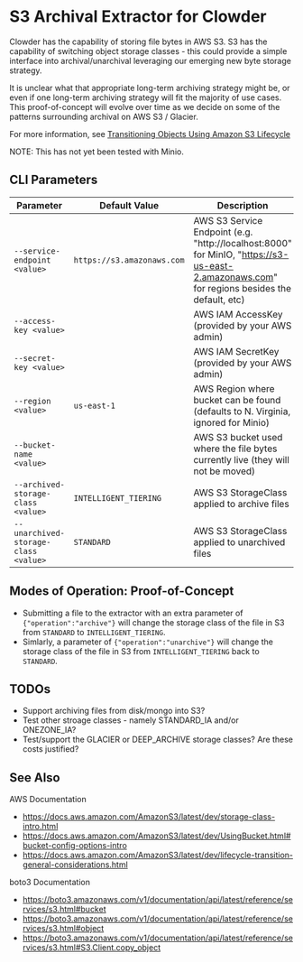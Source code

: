 # S3 Archival Extractor for Clowder

Clowder has the capability of storing file bytes in AWS S3. S3 has the capability of 
switching object storage classes - this could provide a simple interface into archival/unarchival
leveraging our emerging new byte storage strategy.

It is unclear what that appropriate long-term archiving strategy might be, 
or even if one long-term archiving strategy will fit the majority of use cases.
This proof-of-concept will evolve over time as we decide on some of the patterns 
surrounding archival on AWS S3 / Glacier.

For more information, see [Transitioning Objects Using Amazon S3 Lifecycle](https://docs.aws.amazon.com/AmazonS3/latest/dev/lifecycle-transition-general-considerations.html)

NOTE: This has not yet been tested with Minio.

## CLI Parameters
| Parameter                     | Default Value | Description                                                                        |
| ----------------------------- | ------------- | ---------------------------------------------------------------------------------- |
| `--service-endpoint <value>`  |       `https://s3.amazonaws.com`      |  AWS S3 Service Endpoint (e.g. "http://localhost:8000" for MinIO, "https://s3-us-east-2.amazonaws.com" for regions besides the default, etc)                  |
| `--access-key <value>`        |             |  AWS IAM AccessKey (provided by your AWS admin)                                    |
| `--secret-key <value>`        |             |  AWS IAM SecretKey (provided by your AWS admin)                                    |
| `--region <value>`            |  `us-east-1`  |  AWS Region where bucket can be found (defaults to N. Virginia, ignored for Minio) |
| `--bucket-name <value>`       |             |  AWS S3 bucket used where the file bytes currently live (they will not be moved)   |
| `--archived-storage-class <value>`       |   `INTELLIGENT_TIERING`          |  AWS S3 StorageClass applied to archive files   |
| `--unarchived-storage-class <value>`       |  `STANDARD`           |  AWS S3 StorageClass applied to unarchived files  |


## Modes of Operation: Proof-of-Concept

* Submitting a file to the extractor with an extra parameter of `{"operation":"archive"}` will change the storage class of the file in S3 from `STANDARD` to `INTELLIGENT_TIERING`.
* Simlarly, a parameter of `{"operation":"unarchive"}` will change the storage class of the file in S3 from `INTELLIGENT_TIERING` back to `STANDARD`.



## TODOs

* Support archiving files from disk/mongo into S3?
* Test other stroage classes - namely STANDARD_IA and/or ONEZONE_IA?
* Test/support the GLACIER or DEEP_ARCHIVE storage classes? Are these costs justified?


## See Also

AWS Documentation
* https://docs.aws.amazon.com/AmazonS3/latest/dev/storage-class-intro.html
* https://docs.aws.amazon.com/AmazonS3/latest/dev/UsingBucket.html#bucket-config-options-intro
* https://docs.aws.amazon.com/AmazonS3/latest/dev/lifecycle-transition-general-considerations.html

boto3 Documentation
* https://boto3.amazonaws.com/v1/documentation/api/latest/reference/services/s3.html#bucket
* https://boto3.amazonaws.com/v1/documentation/api/latest/reference/services/s3.html#object
* https://boto3.amazonaws.com/v1/documentation/api/latest/reference/services/s3.html#S3.Client.copy_object

